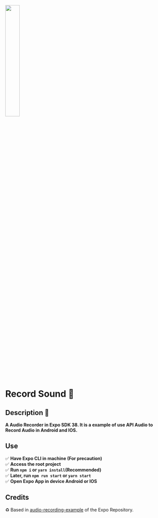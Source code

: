 <code><img src="https://www.vectorlogo.zone/logos/expoio/expoio-icon.svg" width="30%"></code>

# Record Sound :microphone:

## Description 📝

**A Audio Recorder in Expo SDK 38. It is a example of use API Audio to Record Audio in Android and IOS.**

## Use

:white_check_mark: **Have Expo CLI in machine (For precaution)**  
:white_check_mark: **Access the root project**  
:white_check_mark: **Run `npm i` or `yarn install`(Recommended)**  
:white_check_mark: **Later, run `npm run start` or `yarn start`**  
:white_check_mark: **Open Expo App in device Android or IOS**  

## Credits

:recycle: Based in [audio-recording-example](https://github.com/expo/audio-recording-example) of the Expo Repository.
